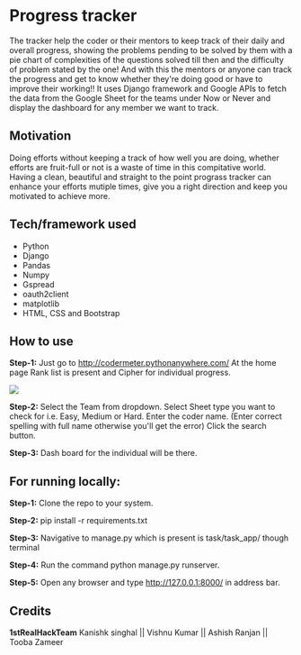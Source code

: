 # Progress tracker 
 The tracker help the coder or their mentors to keep track of their daily and overall progress, showing the problems pending to be solved by them with a pie chart of complexities of the questions solved till then and the difficulty of problem stated by the one!
And with this the mentors or anyone can track the progress and get to know whether they're doing good or have to improve their working!!
It uses Django framework and Google APIs to fetch the data from the Google Sheet for the teams under Now or Never and display the dashboard for any member we want to track.  

## Motivation 
  Doing efforts without keeping a track of how well you are doing, whether efforts are fruit-full or not is a waste of time in this compitative world. Having a clean, beautiful and straight to the point prograss tracker can enhance your efforts mutiple times, give you a right direction and keep you motivated to achieve more. 
  
## Tech/framework used
* Python
* Django
* Pandas
* Numpy
* Gspread
* oauth2client
* matplotlib
* HTML, CSS and Bootstrap

## How to use
**Step-1:** Just go to http://codermeter.pythonanywhere.com/
        At the home page Rank list is
        present and Cipher for individual
        progress.
        
![](https://github.com/dev-kanishk/Prograss-tracker/blob/master/Screenshot%20from%202020-04-20%2020-55-26.png)
        


**Step-2:** Select the Team from dropdown.
Select Sheet type you want to check
for i.e. Easy, Medium or Hard.
Enter the coder name.
(Enter correct spelling with full name otherwise you'll get the error)
Click the search button. 

**Step-3:** Dash board for the individual will be
there.

## For running locally:
**Step-1:** Clone the repo to your system.

**Step-2:** pip install -r requirements.txt

**Step-3:** Navigative to manage.py which is present is task/task_app/ though terminal

**Step-4:** Run the command python manage.py runserver.

**Step-5:** Open any browser and type http://127.0.0.1:8000/ in address bar.

## Credits
**1stRealHackTeam**
Kanishk singhal ||
Vishnu Kumar || 
Ashish Ranjan || 
Tooba Zameer
